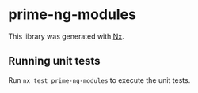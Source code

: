 # prime-ng-modules

This library was generated with [Nx](https://nx.dev).

## Running unit tests

Run `nx test prime-ng-modules` to execute the unit tests.
